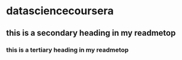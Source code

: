 # datasciencecoursera
## this is a secondary heading in my readmetop
### this is a tertiary heading in my readmetop
